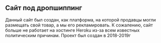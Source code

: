 ## Сайт под дропшиппинг
Данный сайт был создан, как платформа, на которой продавцы могли размещать свой товар, а мы его рекламировать. 
К сожалению, сайт больше не работает на хостинге Heroku из-за всем известных политическим причинам. 
Проект был создан в 2018-2019г
